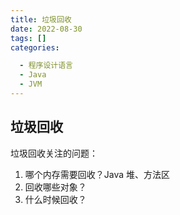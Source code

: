 ```yaml
---
title: 垃圾回收
date: 2022-08-30
tags: []
categories:

  - 程序设计语言
  - Java
  - JVM
---
```


## 垃圾回收

垃圾回收关注的问题：

1. 哪个内存需要回收？Java 堆、方法区
2. 回收哪些对象？
3. 什么时候回收？